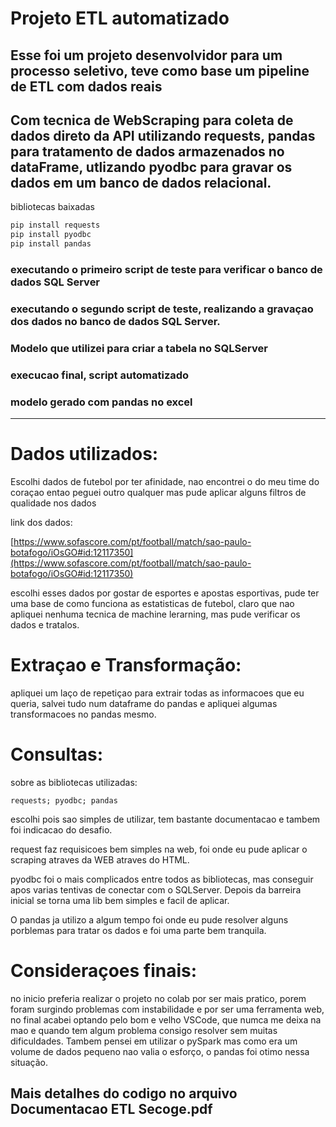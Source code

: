 # Projeto ETL automatizado 
## Esse foi um projeto desenvolvidor para um processo seletivo, teve como base um pipeline de ETL com dados reais
## Com tecnica de WebScraping para coleta de dados direto da API utilizando requests, pandas para tratamento de dados armazenados no dataFrame, utlizando pyodbc para gravar os dados em um banco de dados relacional.   

bibliotecas baixadas

```bash
pip install requests
pip install pyodbc
pip install pandas
```

### executando o primeiro script de  teste para verificar o banco de dados SQL Server

### executando o segundo script de teste, realizando a gravaçao dos dados no banco de dados SQL Server.

### Modelo que utilizei para criar a tabela no SQLServer

### execucao final, script automatizado

### modelo gerado com pandas no excel


---

# Dados utilizados:

Escolhi dados de futebol por ter afinidade, nao encontrei o do meu time do coraçao entao peguei outro qualquer mas pude aplicar alguns filtros de qualidade nos dados

link dos dados:

[https://www.sofascore.com/pt/football/match/sao-paulo-botafogo/iOsGO#id:12117350](https://www.sofascore.com/pt/football/match/sao-paulo-botafogo/iOsGO#id:12117350)

escolhi esses dados por gostar de esportes e apostas esportivas, pude ter uma base de como funciona as estatisticas de futebol, claro que nao apliquei nenhuma tecnica de machine lerarning, mas pude verificar os dados e tratalos.

# Extraçao e Transformação:

apliquei um laço de repetiçao para extrair todas as informacoes que eu queria, salvei tudo num dataframe do pandas e apliquei algumas transformacoes no pandas mesmo.

# Consultas:

sobre as bibliotecas utilizadas:

`requests; pyodbc; pandas`

escolhi pois sao simples de utilizar, tem bastante documentacao e tambem foi indicacao do desafio.

request faz requisicoes bem simples na web, foi onde eu pude aplicar o scraping atraves da WEB atraves do HTML.

pyodbc foi o mais complicados entre todos as bibliotecas, mas conseguir apos varias tentivas de conectar com o SQLServer. Depois da barreira inicial se torna uma lib bem simples e facil de aplicar.

O pandas ja utilizo a algum tempo foi onde eu pude resolver alguns porblemas para tratar os dados e foi uma parte bem tranquila.

# Consideraçoes finais:

no inicio preferia realizar o projeto no colab por ser mais pratico, porem foram surgindo problemas com instabilidade e por ser uma ferramenta web, no final acabei optando pelo bom e velho VSCode, que numca me deixa na mao e quando tem algum problema consigo resolver sem muitas dificuldades. Tambem pensei em utilizar o pySpark mas como era um volume de dados pequeno nao valia o esforço, o pandas foi otimo nessa situação.

## Mais detalhes do codigo no arquivo Documentacao ETL Secoge.pdf
